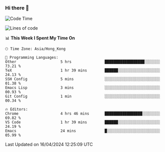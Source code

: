 ### Hi there 👋

<!--
**nicehiro/nicehiro** is a ✨ _special_ ✨ repository because its `README.md` (this file) appears on your GitHub profile.

Here are some ideas to get you started:

- 🔭 I’m currently working on ...
- 🌱 I’m currently learning ...
- 👯 I’m looking to collaborate on ...
- 🤔 I’m looking for help with ...
- 💬 Ask me about ...
- 📫 How to reach me: ...
- 😄 Pronouns: ...
- ⚡ Fun fact: ...
-->

<!--START_SECTION:waka-->
![Code Time](http://img.shields.io/badge/Code%20Time-310%20hrs%203%20mins-blue)

![Lines of code](https://img.shields.io/badge/From%20Hello%20World%20I%27ve%20Written-2.6%20million%20lines%20of%20code-blue)

📊 **This Week I Spent My Time On** 

```text
🕑︎ Time Zone: Asia/Hong_Kong

💬 Programming Languages: 
Other                    5 hrs               ██████████████████░░░░░░░   73.21 % 
TeX                      1 hr 39 mins        ██████░░░░░░░░░░░░░░░░░░░   24.13 % 
SSH Config               5 mins              ░░░░░░░░░░░░░░░░░░░░░░░░░   01.38 % 
Emacs Lisp               3 mins              ░░░░░░░░░░░░░░░░░░░░░░░░░   00.93 % 
Git Config               1 min               ░░░░░░░░░░░░░░░░░░░░░░░░░   00.34 % 

🔥 Editors: 
Chrome                   4 hrs 46 mins       █████████████████░░░░░░░░   69.82 % 
VS Code                  1 hr 39 mins        ██████░░░░░░░░░░░░░░░░░░░   24.19 % 
Emacs                    24 mins             █░░░░░░░░░░░░░░░░░░░░░░░░   05.99 % 
```


 Last Updated on 16/04/2024 12:25:09 UTC
<!--END_SECTION:waka-->

